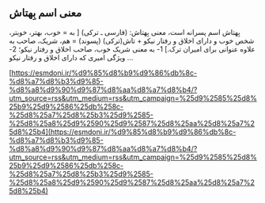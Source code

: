## معنی اسم بِهتاش


بِهتاش اسم پسرانه است، معنی بِهتاش: (فارسی ـ ترکی) [ به = خوب، بهتر، خوبتر، شخص خوب و دارای اخلاق و رفتار نیکو + تاش(ترکی) (پسوند) = هم، شریک، صاحب به علاوه عنوانی برای امیران ترک.] 1- به معنی شریک خوب، صاحب اخلاق و رفتار نیکو؛ 2- ویژگی امیری که دارای اخلاق و رفتار نیکو &#8230;

[https://esmdoni.ir/%d9%85%d8%b9%d9%86%db%8c-%d8%a7%d8%b3%d9%85-%d8%a8%d9%90%d9%87%d8%aa%d8%a7%d8%b4/?utm_source=rss&utm_medium=rss&utm_campaign=%25d9%2585%25d8%25b9%25d9%2586%25db%258c-%25d8%25a7%25d8%25b3%25d9%2585-%25d8%25a8%25d9%2590%25d9%2587%25d8%25aa%25d8%25a7%25d8%25b4](https://esmdoni.ir/%d9%85%d8%b9%d9%86%db%8c-%d8%a7%d8%b3%d9%85-%d8%a8%d9%90%d9%87%d8%aa%d8%a7%d8%b4/?utm_source=rss&utm_medium=rss&utm_campaign=%25d9%2585%25d8%25b9%25d9%2586%25db%258c-%25d8%25a7%25d8%25b3%25d9%2585-%25d8%25a8%25d9%2590%25d9%2587%25d8%25aa%25d8%25a7%25d8%25b4) 